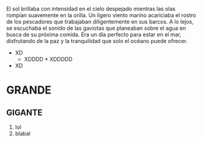    


 El sol brillaba con intensidad en el cielo despejado mientras las olas rompían suavemente en la orilla. Un ligero viento marino acariciaba el rostro de los pescadores que trabajaban diligentemente en sus barcos. A lo lejos, se escuchaba el sonido de las gaviotas que planeaban sobre el agua en busca de su próxima comida. Era un día perfecto para estar en el mar, disfrutando de la paz y la tranquilidad que solo el océano puede ofrecer.




   * XD
        * XDDDD
				     * XDDDDD
* XD
# GRANDE

## GIGANTE






1. lol
2. blabal